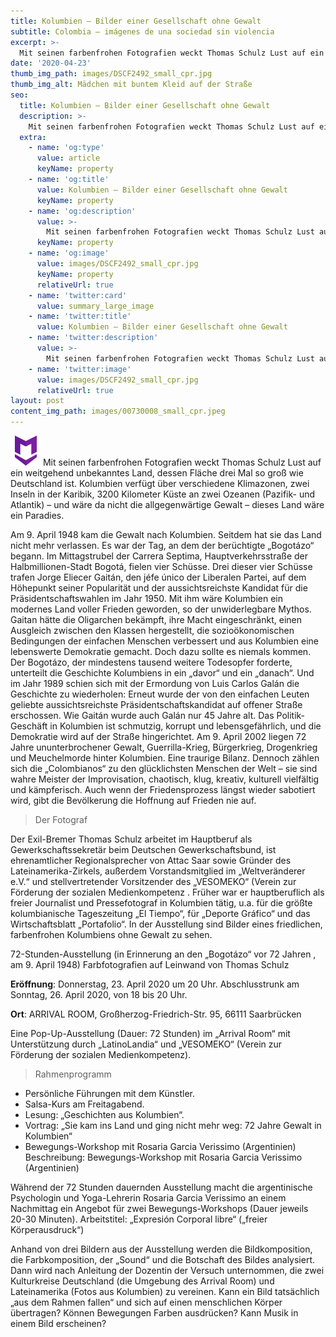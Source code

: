 ```yaml
---
title: Kolumbien – Bilder einer Gesellschaft ohne Gewalt
subtitle: Colombia – imágenes de una sociedad sin violencia
excerpt: >-
  Mit seinen farbenfrohen Fotografien weckt Thomas Schulz Lust auf ein weitgehend unbekanntes Land, dessen Fläche drei Mal so groß wie Deutschland ist. Kolumbien verfügt über verschiedene Klimazonen, zwei Inseln in der Karibik, 3200 Kilometer Küste an zwei Ozeanen (Pazifik- und Atlantik) – und wäre da nicht die allgegenwärtige Gewalt – dieses Land wäre ein Paradies.
date: '2020-04-23'
thumb_img_path: images/DSCF2492_small_cpr.jpg
thumb_img_alt: Mädchen mit buntem Kleid auf der Straße
seo:
  title: Kolumbien – Bilder einer Gesellschaft ohne Gewalt
  description: >-
    Mit seinen farbenfrohen Fotografien weckt Thomas Schulz Lust auf ein weitgehend unbekanntes Land, dessen Fläche drei Mal so groß wie Deutschland ist. 
  extra:
    - name: 'og:type'
      value: article
      keyName: property
    - name: 'og:title'
      value: Kolumbien – Bilder einer Gesellschaft ohne Gewalt
      keyName: property
    - name: 'og:description'
      value: >-
        Mit seinen farbenfrohen Fotografien weckt Thomas Schulz Lust auf ein weitgehend unbekanntes Land, dessen Fläche drei Mal so groß wie Deutschland ist.
      keyName: property
    - name: 'og:image'
      value: images/DSCF2492_small_cpr.jpg
      keyName: property
      relativeUrl: true
    - name: 'twitter:card'
      value: summary_large_image
    - name: 'twitter:title'
      value: Kolumbien – Bilder einer Gesellschaft ohne Gewalt
    - name: 'twitter:description'
      value: >-
        Mit seinen farbenfrohen Fotografien weckt Thomas Schulz Lust auf ein weitgehend unbekanntes Land, dessen Fläche drei Mal so groß wie Deutschland ist.
    - name: 'twitter:image'
      value: images/DSCF2492_small_cpr.jpg
      relativeUrl: true
layout: post
content_img_path: images/00730008_small_cpr.jpeg
---
```

![alt text](https://github.com/adam-p/markdown-here/raw/master/src/common/images/icon48.png "Logo Title Text 1")
Mit seinen farbenfrohen Fotografien weckt Thomas Schulz Lust auf ein weitgehend unbekanntes Land, dessen Fläche drei Mal so groß wie Deutschland ist. Kolumbien verfügt über verschiedene Klimazonen, zwei Inseln in der Karibik, 3200 Kilometer Küste an zwei Ozeanen (Pazifik- und Atlantik) – und wäre da nicht die allgegenwärtige Gewalt – dieses Land wäre ein Paradies.

Am 9. April 1948 kam die Gewalt nach Kolumbien. Seitdem hat sie das Land nicht mehr verlassen. Es war der Tag, an dem der berüchtigte „Bogotázo“ begann. Im Mittagstrubel der Carrera Septima, Hauptverkehrsstraße der Halbmillionen-Stadt Bogotá, fielen vier Schüsse.  Drei dieser vier Schüsse trafen Jorge Eliecer Gaitán, den jéfe único der Liberalen Partei, auf dem Höhepunkt seiner Popularität und der aussichtsreichste Kandidat für die Präsidentschaftswahlen im Jahr 1950. Mit ihm wäre Kolumbien ein modernes Land voller Frieden geworden, so der unwiderlegbare Mythos. Gaitan hätte die Oligarchen bekämpft, ihre Macht eingeschränkt, einen Ausgleich zwischen den Klassen hergestellt, die sozioökonomischen Bedingungen der einfachen Menschen verbessert und aus Kolumbien eine lebenswerte Demokratie gemacht.
Doch dazu sollte es niemals kommen. Der Bogotázo, der mindestens tausend weitere Todesopfer forderte, unterteilt die Geschichte Kolumbiens in ein „davor“ und ein „danach“. Und im Jahr 1989 schien sich mit der Ermordung von Luis Carlos Galán die Geschichte zu wiederholen: Erneut wurde der von den einfachen Leuten geliebte aussichtsreichste Präsidentschaftskandidat auf offener Straße erschossen. Wie Gaitán wurde auch Galán nur 45 Jahre alt. Das Politik-Geschäft in Kolumbien ist schmutzig, korrupt und lebensgefährlich, und die Demokratie wird auf der Straße hingerichtet. Am 9. April 2002 liegen 72 Jahre ununterbrochener Gewalt, Guerrilla-Krieg, Bürgerkrieg, Drogenkrieg und Meuchelmorde hinter Kolumbien. Eine traurige Bilanz. Dennoch zählen sich die „Colombianos“ zu den glücklichsten Menschen der Welt – sie sind wahre Meister der Improvisation, chaotisch, klug, kreativ, kulturell vielfältig und kämpferisch. Auch wenn der Friedensprozess längst wieder sabotiert wird, gibt die Bevölkerung die Hoffnung auf Frieden nie auf.

> Der Fotograf

Der Exil-Bremer Thomas Schulz arbeitet im Hauptberuf als Gewerkschaftssekretär beim Deutschen Gewerkschaftsbund, ist ehrenamtlicher Regionalsprecher von Attac Saar sowie Gründer des Lateinamerika-Zirkels, außerdem Vorstandsmitglied im „Weltveränderer e.V.“ und stellvertretender Vorsitzender des „VESOMEKO“ (Verein zur Förderung der sozialen Medienkompetenz . Früher war er hauptberuflich als freier Journalist und Pressefotograf in Kolumbien tätig, u.a. für die größte kolumbianische Tageszeitung „El Tiempo“, für „Deporte Gráfico“ und das Wirtschaftsblatt „Portafolio“. In der Ausstellung sind Bilder eines friedlichen, farbenfrohen Kolumbiens ohne Gewalt zu sehen.

72-Stunden-Ausstellung (in Erinnerung an den „Bogotázo“ vor 72 Jahren , am 9. April 1948)
Farbfotografien auf Leinwand von Thomas Schulz

**Eröffnung**: Donnerstag, 23. April 2020 um 20 Uhr. Abschlusstrunk am Sonntag, 26. April 2020, von 18 bis 20 Uhr.

**Ort**: ARRIVAL ROOM, Großherzog-Friedrich-Str. 95, 66111 Saarbrücken

Eine Pop-Up-Ausstellung (Dauer: 72 Stunden) im „Arrival Room“ mit Unterstützung durch „LatinoLandia“ und „VESOMEKO“ (Verein zur Förderung der sozialen Medienkompetenz).

> Rahmenprogramm

*   Persönliche Führungen mit dem Künstler.
*   Salsa-Kurs am Freitagabend.
*   Lesung: „Geschichten aus Kolumbien“.
*   Vortrag: „Sie kam ins Land und ging nicht mehr weg: 72 Jahre Gewalt in Kolumbien“
*   Bewegungs-Workshop mit Rosaria Garcia Verissimo (Argentinien)
    Beschreibung: Bewegungs-Workshop mit Rosaria Garcia Verissimo (Argentinien)

Während der 72 Stunden dauernden Ausstellung macht die argentinische Psychologin und Yoga-Lehrerin Rosaria Garcia Verissimo an einem Nachmittag ein Angebot für zwei Bewegungs-Workshops (Dauer jeweils 20-30 Minuten). Arbeitstitel: „Expresión Corporal libre“ („freier Körperausdruck“)

Anhand von drei Bildern aus der Ausstellung werden die Bildkomposition, die Farbkomposition, der „Sound“ und die Botschaft des Bildes analysiert. Dann wird nach Anleitung der Dozentin der Versuch unternommen, die zwei Kulturkreise Deutschland (die Umgebung des Arrival Room) und Lateinamerika (Fotos aus Kolumbien) zu vereinen. Kann ein Bild tatsächlich „aus dem Rahmen fallen“ und sich auf einen menschlichen Körper übertragen? Können Bewegungen Farben ausdrücken? Kann Musik in einem Bild erscheinen?
